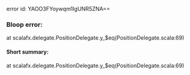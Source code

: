 error id: YAOO3FYoywqm1IgUNR5ZNA==
### Bloop error:

at scalafx.delegate.PositionDelegate.y_$eq(PositionDelegate.scala:69)
#### Short summary: 

at scalafx.delegate.PositionDelegate.y_$eq(PositionDelegate.scala:69)